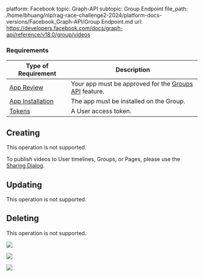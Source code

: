 platform: Facebook
topic: Graph-API
subtopic: Group Endpoint
file_path: /home/bhuang/nlp/rag-race-challenge2-2024/platform-docs-versions/Facebook_Graph-API/Group Endpoint.md
url: https://developers.facebook.com/docs/graph-api/reference/v18.0/group/videos

### Requirements

| Type of Requirement | Description |
| --- | --- |
| [App Review](https://developers.facebook.com/docs/apps/review) | Your app must be approved for the [Groups API](https://developers.facebook.com/docs/groups-api/) feature. |
| [App Installation](https://developers.facebook.com/docs/groups-api#app-installation) | The app must be installed on the Group. |
| [Tokens](https://developers.facebook.com/docs/facebook-login/access-tokens) | A User access token. |

## Creating

This operation is not supported.

To publish videos to User timelines, Groups, or Pages, please use the [Sharing Dialog](https://developers.facebook.com/docs/sharing).

## Updating

This operation is not supported.

## Deleting

This operation is not supported.

![](https://www.facebook.com/tr?id=675141479195042&ev=PageView&noscript=1)

![](https://www.facebook.com/tr?id=574561515946252&ev=PageView&noscript=1)

![](https://www.facebook.com/tr?id=1754628768090156&ev=PageView&noscript=1)